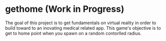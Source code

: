 # gethome (Work in Progress)
The goal of this project is to get fundamentals on virtual reality in order to build toward to an inovating medical related app.
This game's objective is to get to home point when you spawn on a random contorlled radius.


